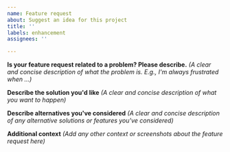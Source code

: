 ```yaml
---
name: Feature request
about: Suggest an idea for this project
title: ''
labels: enhancement
assignees: ''

---
```


**Is your feature request related to a problem? Please describe.**
*(A clear and concise description of what the problem is. E.g., I'm always frustrated when ...)*

**Describe the solution you'd like**
*(A clear and concise description of what you want to happen)*

**Describe alternatives you've considered**
*(A clear and concise description of any alternative solutions or features you've considered)*

**Additional context**
*(Add any other context or screenshots about the feature request here)*

